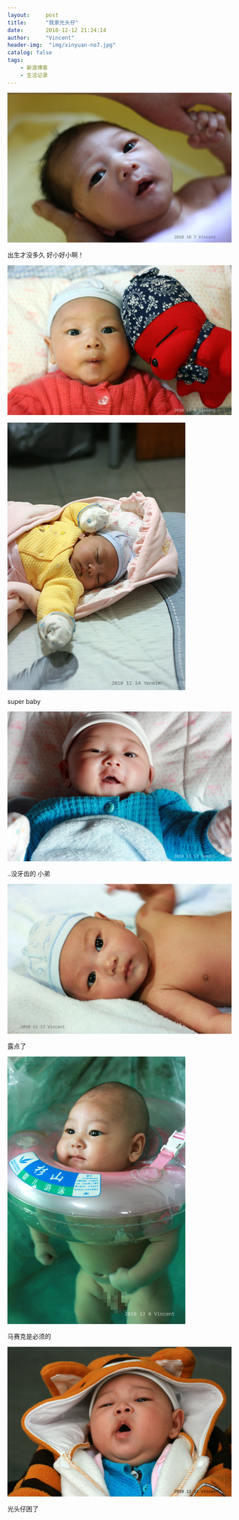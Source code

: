 ```yaml
---
layout:     post
title:      "我家光头仔"
date:       2010-12-12 21:24:14
author:     "Vincent"
header-img:  "img/xinyuan-no7.jpg"
catalog: false
tags:
    - 新浪博客
    - 生活记录
---
```



 
![/img/sinablog/9e26aa198e96ea459959b286010d1106.jpeg](/img/sinablog/9e26aa198e96ea459959b286010d1106.jpeg)

出生才没多久 好小好小啊！


 
![/img/sinablog/246e25b5b845976b16f56a353f36c91d.jpeg](/img/sinablog/246e25b5b845976b16f56a353f36c91d.jpeg)




 
![/img/sinablog/27b4e7f7d9eae7d6518e08605298562a.jpeg](/img/sinablog/27b4e7f7d9eae7d6518e08605298562a.jpeg)

super baby


 
![/img/sinablog/f778d6195cfb6694f25b743c6e67b2df.jpeg](/img/sinablog/f778d6195cfb6694f25b743c6e67b2df.jpeg)



..没牙齿的 小弟




 
![/img/sinablog/04ad39cd17183a450cefb32833f6abf2.jpeg](/img/sinablog/04ad39cd17183a450cefb32833f6abf2.jpeg)



露点了


 
![/img/sinablog/69c0c1957fc7eb0b18c1195bb6c1c39e.jpeg](/img/sinablog/69c0c1957fc7eb0b18c1195bb6c1c39e.jpeg)



马赛克是必须的




 
![/img/sinablog/74326f0ff8703dc942315cf278fb468d.jpeg](/img/sinablog/74326f0ff8703dc942315cf278fb468d.jpeg)



光头仔困了












